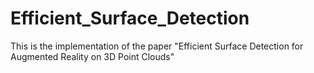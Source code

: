 # Efficient_Surface_Detection
This is the implementation of the paper "Efficient Surface Detection for Augmented Reality on 3D Point Clouds"
